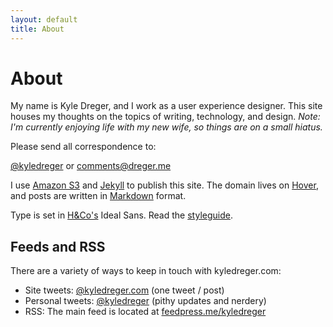 ```yaml
---
layout: default
title: About
---
```

# About

My name is Kyle Dreger, and I work as a user experience designer. This site houses my thoughts on the topics of writing, technology, and design. _Note: I'm currently enjoying life with my new wife, so things are on a small hiatus._

Please send all correspondence to:

[@kyledreger](http://twitter.com/kyledreger) or <comments@dreger.me>

I use [Amazon S3](http://aws.amazon.com/s3/) and [Jekyll](https://github.com/mojombo/jekyll) to publish this site. The domain lives on [Hover](http://hover.com), and posts are written in [Markdown](http://daringfireball.net/projects/markdown) format.

Type is set in [H&amp;Co's](http://typography.com) Ideal Sans. Read the [styleguide](/styleguide).

## Feeds and RSS
There are a variety of ways to keep in touch with kyledreger.com:

- Site tweets: [@kyledreger.com](http://twitter.com/kyledregercom) (one tweet / post)
- Personal tweets: [@kyledreger](http://twitter.com/kyledreger) (pithy updates and nerdery)
- RSS: The main feed is located at [feedpress.me/kyledreger](http://feedpress.me/kyledreger)
